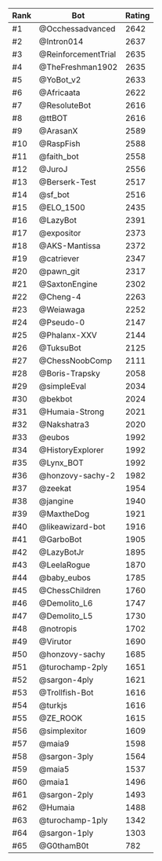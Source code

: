Rank|Bot|Rating
---|---|---
#1|@Occhessadvanced|2642
#2|@Intron014|2637
#3|@ReinforcementTrial|2635
#4|@TheFreshman1902|2635
#5|@YoBot_v2|2633
#6|@Africaata|2622
#7|@ResoluteBot|2616
#8|@ttBOT|2616
#9|@ArasanX|2589
#10|@RaspFish|2588
#11|@faith_bot|2558
#12|@JuroJ|2556
#13|@Berserk-Test|2517
#14|@sf_bot|2516
#15|@ELO_1500|2435
#16|@LazyBot|2391
#17|@expositor|2373
#18|@AKS-Mantissa|2372
#19|@catriever|2347
#20|@pawn_git|2317
#21|@SaxtonEngine|2302
#22|@Cheng-4|2263
#23|@Weiawaga|2252
#24|@Pseudo-0|2147
#25|@Phalanx-XXV|2144
#26|@TuksuBot|2125
#27|@ChessNoobComp|2111
#28|@Boris-Trapsky|2058
#29|@simpleEval|2034
#30|@bekbot|2024
#31|@Humaia-Strong|2021
#32|@Nakshatra3|2020
#33|@eubos|1992
#34|@HistoryExplorer|1992
#35|@Lynx_BOT|1992
#36|@honzovy-sachy-2|1982
#37|@zeekat|1954
#38|@jangine|1940
#39|@MaxtheDog|1921
#40|@likeawizard-bot|1916
#41|@GarboBot|1905
#42|@LazyBotJr|1895
#43|@LeelaRogue|1870
#44|@baby_eubos|1785
#45|@ChessChildren|1760
#46|@Demolito_L6|1747
#47|@Demolito_L5|1730
#48|@notropis|1702
#49|@Virutor|1690
#50|@honzovy-sachy|1685
#51|@turochamp-2ply|1651
#52|@sargon-4ply|1621
#53|@Trollfish-Bot|1616
#54|@turkjs|1616
#55|@ZE_ROOK|1615
#56|@simplexitor|1609
#57|@maia9|1598
#58|@sargon-3ply|1564
#59|@maia5|1537
#60|@maia1|1496
#61|@sargon-2ply|1493
#62|@Humaia|1488
#63|@turochamp-1ply|1342
#64|@sargon-1ply|1303
#65|@G0thamB0t|782
